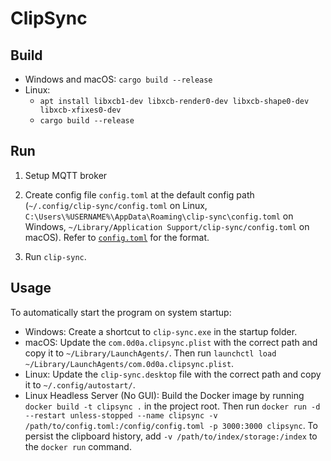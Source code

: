 # ClipSync

## Build

* Windows and macOS: `cargo build --release`
* Linux:
    * `apt install libxcb1-dev libxcb-render0-dev libxcb-shape0-dev libxcb-xfixes0-dev`
    * `cargo build --release`

## Run

1. Setup MQTT broker

2. Create config file `config.toml` at the default config path (`~/.config/clip-sync/config.toml` on Linux, `C:\Users\%USERNAME%\AppData\Roaming\clip-sync\config.toml` on Windows, `~/Library/Application Support/clip-sync/config.toml` on macOS).
Refer to [`config.toml`](./config.toml) for the format.

3. Run `clip-sync`.

## Usage

To automatically start the program on system startup:

* Windows:
    Create a shortcut to `clip-sync.exe` in the startup folder.
* macOS:
    Update the `com.0d0a.clipsync.plist` with the correct path and copy it to `~/Library/LaunchAgents/`.
    Then run `launchctl load ~/Library/LaunchAgents/com.0d0a.clipsync.plist`.
* Linux:
    Update the `clip-sync.desktop` file with the correct path and copy it to `~/.config/autostart/`.
* Linux Headless Server (No GUI):
    Build the Docker image by running `docker build -t clipsync .` in the project root.
    Then run `docker run -d --restart unless-stopped --name clipsync -v /path/to/config.toml:/config/config.toml -p 3000:3000 clipsync`.
    To persist the clipboard history, add `-v /path/to/index/storage:/index` to the `docker run` command.
